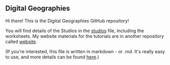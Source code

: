 ## Digital Geographies

Hi there! This is the Digital Geographies GitHub repository! 

You will find details of the Studios in the [studios](https://github.com/cwilmott/digitalgeographies/tree/main/studios) file, including the worksheets. My website materials for the tutorials are in another repository called [website](https://github.com/cwilmott/website). 

(If you're interested, this file is written in markdown - or .md. It's really easy to use, and more details can be found [here](https://www.markdownguide.org).)
